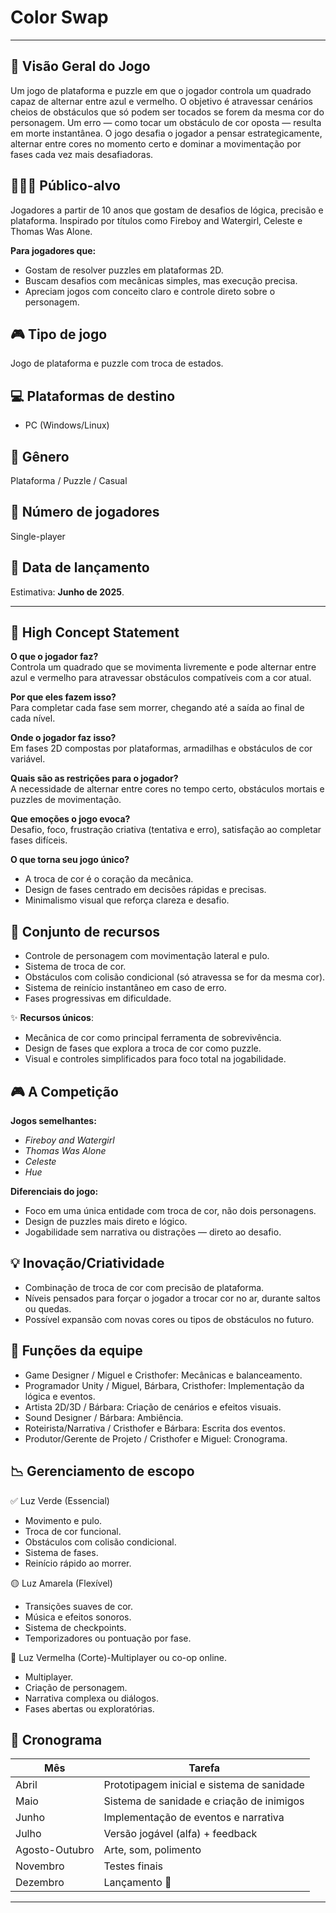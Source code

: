 # Color Swap

---

## 🎯 Visão Geral do Jogo

Um jogo de plataforma e puzzle em que o jogador controla um quadrado capaz de alternar entre azul e vermelho. O objetivo é atravessar cenários cheios de obstáculos que só podem ser tocados se forem da mesma cor do personagem. Um erro — como tocar um obstáculo de cor oposta — resulta em morte instantânea. O jogo desafia o jogador a pensar estrategicamente, alternar entre cores no momento certo e dominar a movimentação por fases cada vez mais desafiadoras.

## 🧑‍🤝‍🧑 Público-alvo

Jogadores a partir de 10 anos que gostam de desafios de lógica, precisão e plataforma. Inspirado por títulos como Fireboy and Watergirl, Celeste e Thomas Was Alone.

**Para jogadores que:**  

- Gostam de resolver puzzles em plataformas 2D.
- Buscam desafios com mecânicas simples, mas execução precisa.
- Apreciam jogos com conceito claro e controle direto sobre o personagem.


## 🎮 Tipo de jogo

Jogo de plataforma e puzzle com troca de estados.


## 💻 Plataformas de destino

- PC (Windows/Linux)


## 🎲 Gênero

Plataforma / Puzzle / Casual


## 👤 Número de jogadores

Single-player


## 📅 Data de lançamento

Estimativa: **Junho de 2025**.

---

## 🧠 High Concept Statement

**O que o jogador faz?**  
Controla um quadrado que se movimenta livremente e pode alternar entre azul e vermelho para atravessar obstáculos compatíveis com a cor atual.

**Por que eles fazem isso?**  
Para completar cada fase sem morrer, chegando até a saída ao final de cada nível.

**Onde o jogador faz isso?**  
Em fases 2D compostas por plataformas, armadilhas e obstáculos de cor variável.

**Quais são as restrições para o jogador?**  
A necessidade de alternar entre cores no tempo certo, obstáculos mortais e puzzles de movimentação.

**Que emoções o jogo evoca?**  
Desafio, foco, frustração criativa (tentativa e erro), satisfação ao completar fases difíceis.

**O que torna seu jogo único?**  
- A troca de cor é o coração da mecânica.
- Design de fases centrado em decisões rápidas e precisas.
- Minimalismo visual que reforça clareza e desafio.

## 🧰 Conjunto de recursos

- Controle de personagem com movimentação lateral e pulo.
- Sistema de troca de cor.
- Obstáculos com colisão condicional (só atravessa se for da mesma cor).
- Sistema de reinício instantâneo em caso de erro.
- Fases progressivas em dificuldade.

✨ **Recursos únicos**:

- Mecânica de cor como principal ferramenta de sobrevivência.
- Design de fases que explora a troca de cor como puzzle.
- Visual e controles simplificados para foco total na jogabilidade.

## 🎮 A Competição

**Jogos semelhantes:**
- *Fireboy and Watergirl*
- *Thomas Was Alone*
- *Celeste*
- *Hue*

**Diferenciais do jogo:**

- Foco em uma única entidade com troca de cor, não dois personagens.
- Design de puzzles mais direto e lógico.
- Jogabilidade sem narrativa ou distrações — direto ao desafio.

## 💡 Inovação/Criatividade

- Combinação de troca de cor com precisão de plataforma.
- Níveis pensados para forçar o jogador a trocar cor no ar, durante saltos ou quedas.
- Possível expansão com novas cores ou tipos de obstáculos no futuro.

## 👥 Funções da equipe

- Game Designer / Miguel e Cristhofer: Mecânicas e balanceamento.
- Programador Unity / Miguel, Bárbara, Cristhofer: Implementação da lógica e eventos.
- Artista 2D/3D / Bárbara: Criação de cenários e efeitos visuais.
- Sound Designer / Bárbara: Ambiência.
- Roteirista/Narrativa / Cristhofer e Bárbara: Escrita dos eventos.
- Produtor/Gerente de Projeto / Cristhofer e Miguel: Cronograma.

## 📉 Gerenciamento de escopo

✅ Luz Verde (Essencial)
- Movimento e pulo.
- Troca de cor funcional.
- Obstáculos com colisão condicional.
- Sistema de fases.
- Reinício rápido ao morrer.

🟡 Luz Amarela (Flexível)
- Transições suaves de cor.
- Música e efeitos sonoros.
- Sistema de checkpoints.
- Temporizadores ou pontuação por fase.

🔴 Luz Vermelha (Corte)-Multiplayer ou co-op online.
- Multiplayer.
- Criação de personagem.
- Narrativa complexa ou diálogos.
- Fases abertas ou exploratórias.

## 📅 Cronograma

| Mês | Tarefa |
|-----|--------|
| Abril | Prototipagem inicial e sistema de sanidade |
| Maio | Sistema de sanidade e criação de inimigos  |
| Junho | Implementação de eventos e narrativa |
| Julho | Versão jogável (alfa) + feedback |
| Agosto-Outubro | Arte, som, polimento |
| Novembro | Testes finais |
| Dezembro | Lançamento 🎉 | -->

---
